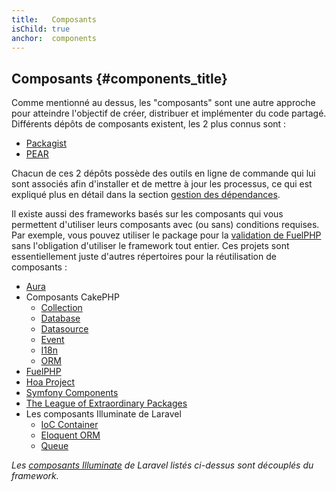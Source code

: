 ```yaml
---
title:   Composants
isChild: true
anchor:  components
---
```


## Composants {#components_title}

Comme mentionné au dessus, les "composants" sont une autre approche pour atteindre l'objectif de créer, distribuer et 
implémenter du code partagé. Différents dépôts de composants existent, les 2 plus connus sont :

* [Packagist](#composer_et_packagist)
* [PEAR](#pear)

Chacun de ces 2 dépôts possède des outils en ligne de commande qui lui sont associés afin d'installer et de mettre à 
jour les processus, ce qui est expliqué plus en détail dans la section [gestion des dépendances][dm].

Il existe aussi des frameworks basés sur les composants qui vous permettent d'utiliser leurs composants avec (ou sans) 
conditions requises. Par exemple, vous pouvez utiliser le package pour la [validation de FuelPHP][fuelval] sans 
l'obligation d'utiliser le framework tout entier. Ces projets sont essentiellement juste d'autres répertoires pour 
la réutilisation de composants :

  [dm]: #la_gestion_des_dépendances
  [fuelval]: https://github.com/fuelphp/validation

* [Aura]
* Composants CakePHP
    * [Collection]
    * [Database]
    * [Datasource]
    * [Event]
    * [I18n]
    * [ORM]   
* [FuelPHP]
* [Hoa Project]
* [Symfony Components]
* [The League of Extraordinary Packages]
* Les composants Illuminate de Laravel
    * [IoC Container]
    * [Eloquent ORM]
    * [Queue]

_Les [composants Illuminate] de Laravel listés ci-dessus sont découplés du framework._


[Aura]: http://auraphp.com/framework/
[FuelPHP]: https://github.com/fuelphp
[Hoa Project]: https://github.com/hoaproject
[Symfony Components]: https://symfony.com/doc/current/components/index.html
[The League of Extraordinary Packages]: https://thephpleague.com/
[IoC Container]: https://github.com/illuminate/container
[Eloquent ORM]: https://github.com/illuminate/database
[Queue]: https://github.com/illuminate/queue
[composants Illuminate]: https://github.com/illuminate
[Collection]: https://github.com/cakephp/collection
[Database]: https://github.com/cakephp/database
[Datasource]: https://github.com/cakephp/datasource
[Event]: https://github.com/cakephp/event
[I18n]: https://github.com/cakephp/i18n
[ORM]: https://github.com/cakephp/orm
